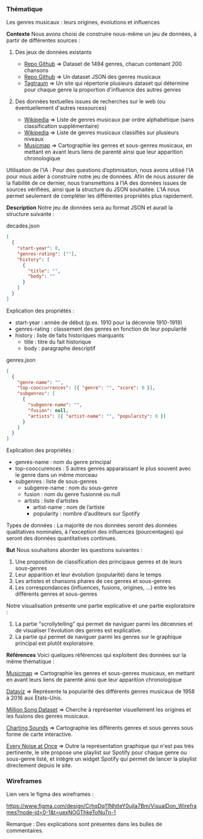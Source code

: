 ### Thématique

Les genres musicaux : leurs origines, évolutions et influences

**Contexte**
Nous avons choisi de construire nous-même un jeu de données, à partir de différentes sources :

1. Des jeux de données existants

   - [Repo Github](https://github.com/trebi/music-genres-dataset)
     => Dataset de 1494 genres, chacun contenant 200 chansons
   - [Repo Github](https://github.com/voltraco/genres)
     => Un dataset JSON des genres musicaux
   - [Tagtraum](https://www.tagtraum.com/msd_genre_datasets.html)
     => Un site qui répertorie plusieurs dataset qui détermine pour chaque genre la proportion d'influence des autres genres

2. Des données textuelles issues de recherches sur le web (ou éventuellement d'autres ressources)
   - [Wikipedia](https://fr.wikipedia.org/wiki/Liste_de_styles_musicaux)
     => Liste de genres musicaux par ordre alphabétique (sans classification supplémentaire)
   - [Wikipedia](https://en.wikipedia.org/wiki/List_of_music_genres_and_styles)
     => Liste de genres musicaux classifiés sur plusieurs niveaux
   - [Musicmap](https://musicmap.info/)
     => Cartographie les genres et sous-genres musicaux, en mettant en avant leurs liens de parenté ainsi que leur apparition chronologique

Utilisation de l'IA :
Pour des questions d’optimisation, nous avons utilisé l’IA pour nous aider à construire notre jeu de données. Afin de nous assurer de la fiabilité de ce dernier, nous transmettons à l’IA des données issues de sources vérifiées, ainsi que la structure du JSON souhaitée. L'IA nous permet seulement de compléter les différentes propriétés plus rapidement.

**Description**
Notre jeu de données sera au format JSON et aurait la structure suivante :

decades.json

```json
[
  {
    "start-year": 0,
    "genres-rating": [""],
    "history": [
      {
        "title": "",
        "body": ""
      }
    ]
  }
]
```

Explication des propriétés :

- start-year : année de début (p.ex. 1910 pour la décennie 1910-1919)
- genres-rating : classement des genres en fonction de leur popularité
- history : liste de faits historiques marquants
  - title : titre du fait historique
  - body : paragraphe descriptif

genres.json

```json
[
  {
    "genre-name": "",
    "top-cooccurrences": [{ "genre": "", "score": 0 }],
    "subgenres": [
      {
        "subgenre-name": "",
        "fusion": null,
        "artists": [{ "artist-name": "", "popularity": 0 }]
      }
    ]
  }
]
```

Explication des propriétés :

- genres-name : nom du genre principal
- top-cooccurences : 5 autres genres apparaissant le plus souvent avec le genre dans un même morceau
- subgenres : liste de sous-genres
  - subgenre-name : nom du sous-genre
  - fusion : nom du genre fusionné ou null
  - artists : liste d’artistes
    - artist-name : nom de l’artiste
    - popularity : nombre d’auditeurs sur Spotify

Types de données :
La majorité de nos données seront des données qualitatives nominales, à l'exception des influences (pourcentages) qui seront des données quantitatives continues.

**But**
Nous souhaitons aborder les questions suivantes :

1. Une proposition de classification des principaux genres et de leurs sous-genres
2. Leur apparition et leur évolution (popularité) dans le temps
3. Les artistes et chansons phares de ces genres et sous-genres
4. Les correspondances (influences, fusions, origines, ...) entre les différents genres et sous-genres

Notre visualisation présente une partie explicative et une partie exploratoire :

1. La partie "scrollytelling" qui permet de naviguer parmi les décennies et de visualiser l'évolution des genres est explicative.
2. La partie qui permet de naviguer parmi les genres sur le graphique principal est plutôt exploratoire.

**Références**
Voici quelques références qui exploitent des données sur la même thématique :

[Musicmap](https://musicmap.info/)
=> Cartographie les genres et sous-genres musicaux, en mettant en avant leurs liens de parenté ainsi que leur apparition chronologique

[Dataviz](https://nellantn.github.io/dataviz/)
=> Représente la popularité des différents genres musicaux de 1958 à 2016 aux Etats-Unis.

[Million Song Dataset](https://shouvikmani.github.io/Million-Song-Dataset-Visualization/index.html)
=> Cherche à représenter visuellement les origines et les fusions des genres musicaux.

[Charting Sounds](https://chartingsounds.streamlit.app/)
=> Cartographie les différents genres et sous genres sous forme de carte interactive.

[Every Noise at Once](https://everynoise.com/everynoise1d.html)
=> Outre la représentation graphique qui n'est pas très pertinente, le site propose une playlist sur Spotify pour chaque genre ou sous-genre listé, et intègre un widget Spotify qui permet de lancer la playlist directement depuis le site.

### Wireframes

Lien vers le figma des wireframes :

https://www.figma.com/design/CrhqDq11NhtIeY0ujIa7Bm/VisualDon_Wireframes?node-id=0-1&t=uexNOGThkeToNuTn-1

Remarque : Des explications sont présentes dans les bulles de commentaires.
